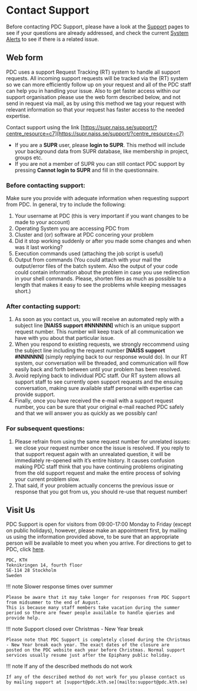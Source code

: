 

# Contact Support

Before contacting PDC Support, please have a look at the [Support](https://www.pdc.kth.se/support) pages
to see if your questions are already addressed, and check the current
[System Alerts](https://www.pdc.kth.se/cgi-bin/flash/flash.py) to see if there is a related issue.

## Web form

PDC uses a support Request Tracking (RT) system to handle all support requests.
All incoming support requests will be tracked via the (RT) system so we can more efficiently follow up
on your request and all of the PDC staff can help you in handling your issue.
Also to get faster access within our support organisation please use the web form described below, and not
send in request via mail, as by using this method we tag your request with relevant information
so that your request has faster access to the needed expertise.

Contact support using the link [https://supr.naiss.se/support/?centre_resource=c7](https://supr.naiss.se/support/?centre_resource=c7)

* If you are a **SUPR** user, please **login to SUPR**.
  This method will include your background data from SUPR database, like membership in project, groups etc.
* If you are not a member of SUPR you can still contact PDC support by pressing **Cannot login to SUPR** and fill in the questionnaire.

### Before contacting support:

Make sure you provide with adequate information when requesting support from PDC. In general, try to include the following:

1. Your username at PDC (this is very important if you want changes to be made to your account)
1. Operating System you are accessing PDC from
1. Cluster and (or) software at PDC concering your problem
1. Did it stop working suddenly or after you made some changes and when was it last working?
1. Execution commands used (attaching the job script is useful)
1. Output from commands (You could attach with your mail the output/error files of the batch system.
   Also the output of your code could contain information about the problem in case you use redirection in your shell commands. Please, shorten files as much as possible to a length that makes it easy to see the problems while keeping messages short.)

### After contacting support:

1. As soon as you contact us, you will receive an automated reply with a subject line **[NAISS support #NNNNNN]** which is an unique support request number. This number will keep track of all communication we have with you about that particular issue.
1. When you respond to existing requests, we strongly reccommend using the subject line including the request number **[NAISS support #NNNNNN]**
   (simply replying back to our response would do). In our RT system, our conversation will be threaded, and communication will flow easily back and forth between until your problem has been resolved.
1. Avoid replying back to individual PDC staff. Our RT system allows all support staff to see currently open
   support requests and the ensuing conversation, making sure available staff personal with expertise can provide support.
1. Finally, once you have received the e-mail with a support request number, you can be sure that your original
   e-mail reached PDC safely and that we will answer you as quickly as we possibly can!

### For subsequent questions:

1. Please refrain from using the same request number for unrelated issues: we close your request number
   once the issue is resolved. If you reply to that support request again with an unrealated question,
   it will be immediately re-opened with it’s entire history. It causes confusion making PDC staff think that
   you have continuing problems originating from the old support request and make the entire process of solving your current problem slow.
1. That said, if your problem actually concerns the previous issue or response that you got from us, you should re-use that request number!

## Visit Us

PDC Support is open for visitors from 09:00-17:00 Monday to Friday (except on public holidays), however,
please make an appointment first, by mailing us using the information provided above, to be sure that an appropriate person will be available to meet you when you arrive.
For directions to get to PDC, click [here](https://www.pdc.kth.se/about/visit-pdc).

```
PDC, KTH
Teknikringen 14, fourth floor
SE-114 28 Stockholm
Sweden
```

!!! note Slower response times over summer

    Please be aware that it may take longer for responses from PDC Support from midsummer to the end of August.
    This is because many staff members take vacation during the summer period so there are fewer people available to handle queries and provide help.

!!! note Support closed over Christmas - New Year break

    Please note that PDC Support is completely closed during the Christmas - New Year break each year. The exact dates of the closure are
    posted on the PDC website each year before Christmas. Normal support services usually resume just after the Epiphany public holiday.

!!! note If any of the described methods do not work

    If any of the described method do not work for you please contact us by mailing support at [support@pdc.kth.se](mailto:support@pdc.kth.se)
